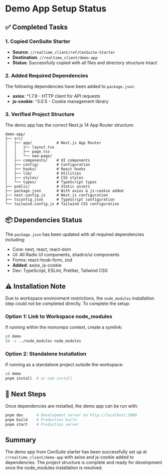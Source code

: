 # Demo App Setup Status

## ✅ Completed Tasks

### 1. Copied CenSuite Starter
- **Source**: `//realtime_client/ref/CenSuite-Starter`
- **Destination**: `//realtime_client/demo-app`
- **Status**: Successfully copied with all files and directory structure intact

### 2. Added Required Dependencies
The following dependencies have been added to `package.json`:
- **axios**: ^1.7.9 - HTTP client for API requests
- **js-cookie**: ^3.0.5 - Cookie management library

### 3. Verified Project Structure
The demo app has the correct Next.js 14 App Router structure:
```
demo-app/
├── src/
│   ├── app/           # Next.js App Router
│   │   ├── layout.tsx
│   │   ├── page.tsx
│   │   └── new-page/
│   ├── components/    # UI components
│   ├── config/        # Configuration
│   ├── hooks/         # React hooks  
│   ├── lib/           # Utilities
│   ├── styles/        # CSS styles
│   └── types/         # TypeScript types
├── public/            # Static assets
├── package.json       # With axios & js-cookie added
├── next.config.js     # Next.js configuration
├── tsconfig.json      # TypeScript configuration
└── tailwind.config.js # Tailwind CSS configuration
```

## 📦 Dependencies Status

The `package.json` has been updated with all required dependencies including:
- Core: next, react, react-dom
- UI: All Radix UI components, shadcn/ui components
- Forms: react-hook-form, zod
- **Added**: axios, js-cookie
- Dev: TypeScript, ESLint, Prettier, Tailwind CSS

## ⚠️ Installation Note

Due to workspace environment restrictions, the `node_modules` installation step could not be completed directly. To complete the setup:

### Option 1: Link to Workspace node_modules
If running within the monorepo context, create a symlink:
```bash
cd demo
ln -s ../node_modules node_modules
```

### Option 2: Standalone Installation
If running as a standalone project outside the workspace:
```bash
cd demo
pnpm install  # or npm install
```

## 🚀 Next Steps

Once dependencies are installed, the demo app can be run with:
```bash
pnpm dev      # Development server on http://localhost:3000
pnpm build    # Production build
pnpm start    # Production server
```

## Summary

The demo app from CenSuite starter has been successfully set up at `//realtime_client/demo-app` with axios and js-cookie added to dependencies. The project structure is complete and ready for development once the node_modules installation is resolved.